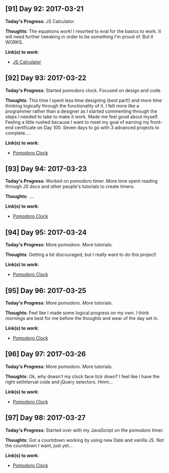 ## [91] Day 92: 2017-03-21

**Today's Progress**: JS Calculator.

**Thoughts**: The equations work! I resorted to eval for the basics to work. It will need further tweaking in order to be something I'm proud of. But it WORKS.

**Link(s) to work**:
- [JS Calculator](http://codepen.io/digilou/pen/RpNEea)

## [92] Day 93: 2017-03-22

**Today's Progress**: Started pomodoro clock. Focused on design and code.

**Thoughts**: This time I spent less time designing (best part!) and more time thinking logically through the functionality of it. I felt more like a programmer rather than a designer as I started commenting through the steps I needed to take to make it work. Made me feel good about myself. Feeling a little rushed because I want to meet my goal of earning my front-end certificate on Day 100. Seven days to go with 3 advanced projects to complete....

**Link(s) to work**:
- [Pomodoro Clock](https://codepen.io/digilou/pen/qroxaR)

## [93] Day 94: 2017-03-23

**Today's Progress**: Worked on pomodoro timer. More time spent reading through JS docs and other people's tutorials to create timers.

**Thoughts**: ....

**Link(s) to work**:
- [Pomodoro Clock](https://codepen.io/digilou/pen/qroxaR)

## [94] Day 95: 2017-03-24

**Today's Progress**: More pomodoro. More tutorials.

**Thoughts**: Getting a bit discouraged, but I really want to do this project!

**Link(s) to work**:
- [Pomodoro Clock](https://codepen.io/digilou/pen/qroxaR)

## [95] Day 96: 2017-03-25

**Today's Progress**: More pomodoro. More tutorials.

**Thoughts**: Feel like I made some logical progress on my own. I think mornings are best for me before the thoughts and wear of the day set in.

**Link(s) to work**:
- [Pomodoro Clock](https://codepen.io/digilou/pen/qroxaR)

## [96] Day 97: 2017-03-26

**Today's Progress**: More pomodoro. More tutorials.

**Thoughts**: Ok, why doesn't my clock face tick down? I feel like I have the right setInterval code and jQuery selectors. Hmm...

**Link(s) to work**:
- [Pomodoro Clock](https://codepen.io/digilou/pen/qroxaR)

## [97] Day 98: 2017-03-27

**Today's Progress**: Started over with my JavaScript on the pomodoro timer.

**Thoughts**: Got a countdown working by using new Date and vanilla JS. Not the countdown I want, just yet...

**Link(s) to work**:
- [Pomodoro Clock](https://codepen.io/digilou/pen/qroxaR)
